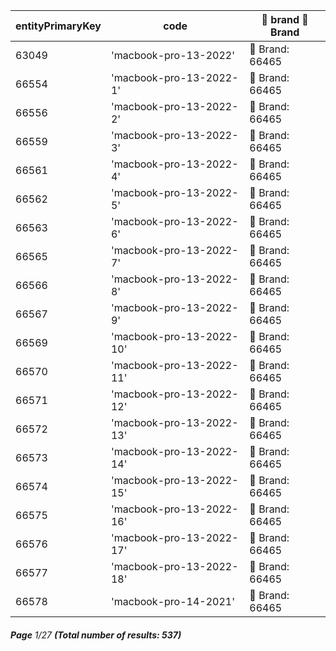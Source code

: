 | entityPrimaryKey | code                     | 🔗  brand 📄 Brand |
| ---------------- | ------------------------ | ------------------ |
| 63049            | 'macbook-pro-13-2022'    | 📄 Brand: 66465    |
| 66554            | 'macbook-pro-13-2022-1'  | 📄 Brand: 66465    |
| 66556            | 'macbook-pro-13-2022-2'  | 📄 Brand: 66465    |
| 66559            | 'macbook-pro-13-2022-3'  | 📄 Brand: 66465    |
| 66561            | 'macbook-pro-13-2022-4'  | 📄 Brand: 66465    |
| 66562            | 'macbook-pro-13-2022-5'  | 📄 Brand: 66465    |
| 66563            | 'macbook-pro-13-2022-6'  | 📄 Brand: 66465    |
| 66565            | 'macbook-pro-13-2022-7'  | 📄 Brand: 66465    |
| 66566            | 'macbook-pro-13-2022-8'  | 📄 Brand: 66465    |
| 66567            | 'macbook-pro-13-2022-9'  | 📄 Brand: 66465    |
| 66569            | 'macbook-pro-13-2022-10' | 📄 Brand: 66465    |
| 66570            | 'macbook-pro-13-2022-11' | 📄 Brand: 66465    |
| 66571            | 'macbook-pro-13-2022-12' | 📄 Brand: 66465    |
| 66572            | 'macbook-pro-13-2022-13' | 📄 Brand: 66465    |
| 66573            | 'macbook-pro-13-2022-14' | 📄 Brand: 66465    |
| 66574            | 'macbook-pro-13-2022-15' | 📄 Brand: 66465    |
| 66575            | 'macbook-pro-13-2022-16' | 📄 Brand: 66465    |
| 66576            | 'macbook-pro-13-2022-17' | 📄 Brand: 66465    |
| 66577            | 'macbook-pro-13-2022-18' | 📄 Brand: 66465    |
| 66578            | 'macbook-pro-14-2021'    | 📄 Brand: 66465    |

###### **Page** 1/27 **(Total number of results: 537)**